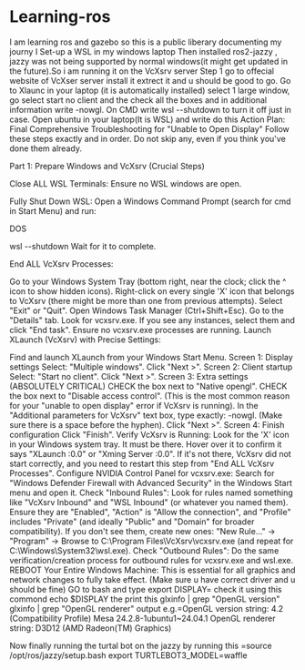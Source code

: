 # Learning-ros
I am learning ros and gazebo so this is a public liberary documenting my journy
I Set-up a WSL in my windows laptop
Then installed ros2-jazzy , jazzy was not being supported by normal windows(it might get updated in the future).So i am running it on the  VcXsrv server 
Step 1 go to offecial website of VcXser server install it extrect it and u should be good to go.
Go to Xlaunc in your laptop (it is automatically installed) select 1 large window, go select start no client and the check all the boxes and in additional information write -nowgl.
On CMD write wsl --shutdown to turn it off just in case.
Open ubuntu in your laptop(It is WSL) and write 
do this 
Action Plan: Final Comprehensive Troubleshooting for "Unable to Open Display"
Follow these steps exactly and in order. Do not skip any, even if you think you've done them already.

Part 1: Prepare Windows and VcXsrv (Crucial Steps)

Close ALL WSL Terminals: Ensure no WSL windows are open.

Fully Shut Down WSL: Open a Windows Command Prompt (search for cmd in Start Menu) and run:

DOS

wsl --shutdown
Wait for it to complete.

End ALL VcXsrv Processes:

Go to your Windows System Tray (bottom right, near the clock; click the ^ icon to show hidden icons).
Right-click on every single 'X' icon that belongs to VcXsrv (there might be more than one from previous attempts). Select "Exit" or "Quit".
Open Windows Task Manager (Ctrl+Shift+Esc). Go to the "Details" tab. Look for vcxsrv.exe. If you see any instances, select them and click "End task". Ensure no vcxsrv.exe processes are running.
Launch XLaunch (VcXsrv) with Precise Settings:

Find and launch XLaunch from your Windows Start Menu.
Screen 1: Display settings
Select: "Multiple windows".
Click "Next >".
Screen 2: Client startup
Select: "Start no client".
Click "Next >".
Screen 3: Extra settings (ABSOLUTELY CRITICAL)
CHECK the box next to "Native opengl".
CHECK the box next to "Disable access control". (This is the most common reason for your "unable to open display" error if VcXsrv is running).
In the "Additional parameters for VcXsrv" text box, type exactly: -nowgl. (Make sure there is a space before the hyphen).
Click "Next >".
Screen 4: Finish configuration
Click "Finish".
Verify VcXsrv is Running: Look for the 'X' icon in your Windows system tray. It must be there. Hover over it to confirm it says "XLaunch :0.0" or "Xming Server :0.0". If it's not there, VcXsrv did not start correctly, and you need to restart this step from "End ALL VcXsrv Processes".
Configure NVIDIA Control Panel for vcxsrv.exe:
Search for "Windows Defender Firewall with Advanced Security" in the Windows Start menu and open it.
Check "Inbound Rules":
Look for rules named something like "VcXsrv Inbound" and "WSL Inbound" (or whatever you named them).
Ensure they are "Enabled", "Action" is "Allow the connection", and "Profile" includes "Private" (and ideally "Public" and "Domain" for broader compatibility).
If you don't see them, create new ones: "New Rule..." -> "Program" -> Browse to C:\Program Files\VcXsrv\vcxsrv.exe (and repeat for C:\Windows\System32\wsl.exe).
Check "Outbound Rules": Do the same verification/creation process for outbound rules for vcxsrv.exe and wsl.exe.
REBOOT Your Entire Windows Machine: This is essential for all graphics and network changes to fully take effect.
(Make sure u have correct driver and u should be fine)
GO to bash and type  export DISPLAY=<your ip address>
check it using this commond  echo $DISPLAY
the print this glxinfo | grep "OpenGL version"
glxinfo | grep "OpenGL renderer"
output e.g.=OpenGL version string: 4.2 (Compatibility Profile) Mesa 24.2.8-1ubuntu1~24.04.1
OpenGL renderer string: D3D12 (AMD Radeon(TM) Graphics)


Now finally running the turtal bot on the jazzy
 by running this =source /opt/ros/jazzy/setup.bash
export TURTLEBOT3_MODEL=waffle

